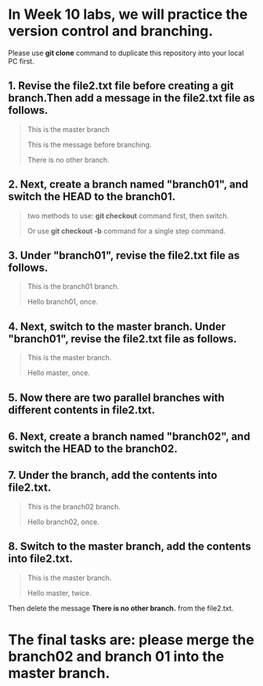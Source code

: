 
# In Week 10 labs, we will practice the version control and branching. 

Please use **git clone** command to duplicate this repository into your local PC first. 


## 1. Revise the file2.txt file before creating a git branch.Then add a message in the file2.txt file as follows.

>
> This is the master branch
>
> This is the message before branching.
>
> There is no other branch. 
>


## 2. Next, create a branch named "branch01", and switch the HEAD to the branch01. 

>
> two methods to use: **git checkout** command first, then switch. 
> 
> Or use **git checkout -b** command for a single step command. 
>

## 3. Under "branch01", revise the file2.txt file as follows. 

>
> This is the branch01 branch. 
>
> Hello branch01, once.
>

## 4. Next, switch to the master branch. Under "branch01", revise the file2.txt file as follows. 

>
> This is the master branch. 
>
> Hello master, once.
>

## 5. Now there are two parallel branches with different contents in file2.txt. 


## 6. Next, create a branch named "branch02", and switch the HEAD to the branch02. 


## 7. Under the branch, add the contents into file2.txt. 

>
> This is the branch02 branch. 
>
> Hello branch02, once.
>

## 8. Switch to the master branch, add the contents into file2.txt. 

>
> This is the master branch. 
>
> Hello master, twice.
>

Then delete the message **There is no other branch.** from the file2.txt. 


# The final tasks are: please merge the branch02 and branch 01 into the master branch. 



